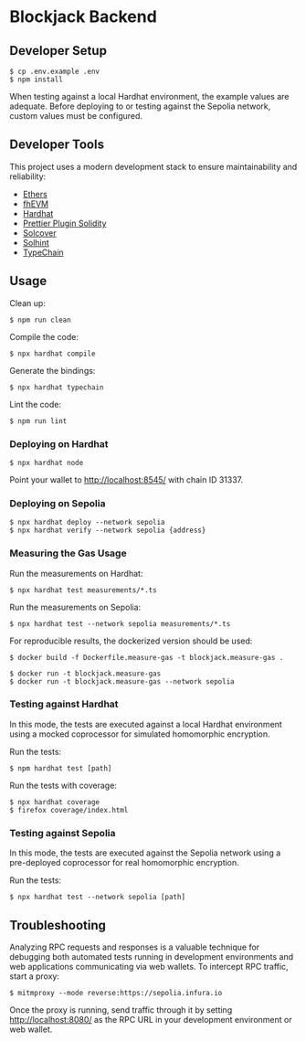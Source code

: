 # Blockjack Backend

## Developer Setup

	$ cp .env.example .env
	$ npm install

When testing against a local Hardhat environment, the example values are adequate. Before deploying to or testing against the Sepolia network, custom values must be configured.

## Developer Tools

This project uses a modern development stack to ensure maintainability and reliability:

- [Ethers](https://github.com/ethers-io/ethers.js/)
- [fhEVM](https://github.com/zama-ai/fhevm-solidity)
- [Hardhat](https://github.com/nomiclabs/hardhat)
- [Prettier Plugin Solidity](https://github.com/prettier-solidity/prettier-plugin-solidity)
- [Solcover](https://github.com/sc-forks/solidity-coverage)
- [Solhint](https://github.com/protofire/solhint)
- [TypeChain](https://github.com/ethereum-ts/TypeChain)

## Usage

Clean up:

	$ npm run clean

Compile the code:

	$ npx hardhat compile

Generate the bindings:

	$ npx hardhat typechain

Lint the code:

	$ npm run lint

### Deploying on Hardhat

	$ npx hardhat node

Point your wallet to [http://localhost:8545/](http://localhost:8545/) with chain ID 31337.

### Deploying on Sepolia

	$ npx hardhat deploy --network sepolia
	$ npx hardhat verify --network sepolia {address}

### Measuring the Gas Usage

Run the measurements on Hardhat:

	$ npx hardhat test measurements/*.ts

Run the measurements on Sepolia:

	$ npx hardhat test --network sepolia measurements/*.ts

For reproducible results, the dockerized version should be used:

	$ docker build -f Dockerfile.measure-gas -t blockjack.measure-gas .

	$ docker run -t blockjack.measure-gas
	$ docker run -t blockjack.measure-gas --network sepolia

### Testing against Hardhat

In this mode, the tests are executed against a local Hardhat environment using a mocked coprocessor for simulated homomorphic encryption.

Run the tests:

	$ npm hardhat test [path]

Run the tests with coverage:

	$ npx hardhat coverage
	$ firefox coverage/index.html

### Testing against Sepolia

In this mode, the tests are executed against the Sepolia network using a pre-deployed coprocessor for real homomorphic encryption.

Run the tests:

	$ npx hardhat test --network sepolia [path]

## Troubleshooting

Analyzing RPC requests and responses is a valuable technique for debugging both automated tests running in development environments and web applications communicating via web wallets. To intercept RPC traffic, start a proxy:

	$ mitmproxy --mode reverse:https://sepolia.infura.io

Once the proxy is running, send traffic through it by setting [http://localhost:8080/](http://localhost:8080/) as the RPC URL in your development environment or web wallet.
